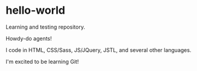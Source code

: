 # hello-world
Learning and testing repository.

Howdy-do agents!

I code in HTML, CSS/Sass, JS/JQuery, JSTL, and several other languages.

I'm excited to be learning Git!
